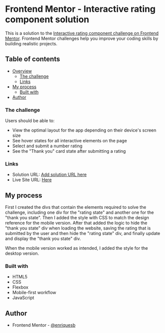 # Frontend Mentor - Interactive rating component solution

This is a solution to the [Interactive rating component challenge on Frontend Mentor](https://www.frontendmentor.io/challenges/interactive-rating-component-koxpeBUmI). Frontend Mentor challenges help you improve your coding skills by building realistic projects. 

## Table of contents

- [Overview](#overview)
  - [The challenge](#the-challenge)
  - [Links](#links)
- [My process](#my-process)
  - [Built with](#built-with)
- [Author](#author)

### The challenge

Users should be able to:

- View the optimal layout for the app depending on their device's screen size
- See hover states for all interactive elements on the page
- Select and submit a number rating
- See the "Thank you" card state after submitting a rating

### Links

- Solution URL: [Add solution URL here](https://your-solution-url.com)
- Live Site URL: [Here](https://quiet-stroopwafel-1181ef.netlify.app/)

## My process

First I created the divs that contain the elements required to solve the challenge, including one div for the "rating state" and another one for the "thank you state". Then I added the style with CSS to match the design reference for the mobile version. After that added the logic to hide the "thank you state" div when loading the website, saving the rating that is submitted by the user and then hide the "rating state" div, and finally update and display the "thank you state" div.

When the mobile version worked as intended, I added the style for the desktop version.

### Built with

- HTML5
- CSS
- Flexbox
- Mobile-first workflow
- JavaScript

## Author

- Frontend Mentor - [@enriquesb](https://www.frontendmentor.io/profile/enriquesb)